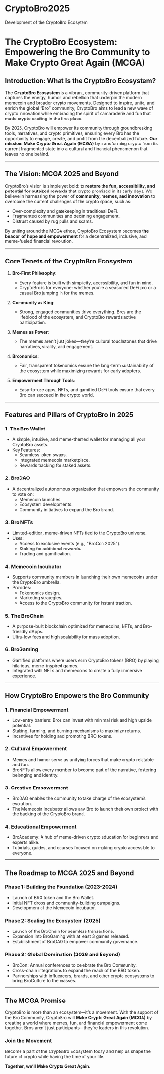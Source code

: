 # CryptoBro2025
Development of the CryptoBro Ecosytem

# The CryptoBro Ecosystem: Empowering the Bro Community to Make Crypto Great Again (MCGA)

## Introduction: What Is the CryptoBro Ecosystem?

The **CryptoBro Ecosystem** is a vibrant, community-driven platform that captures the energy, humor, and rebellion that underpin the modern memecoin and broader crypto movements. Designed to inspire, unite, and enrich the global “Bro” community, CryptoBro aims to lead a new wave of crypto innovation while embracing the spirit of camaraderie and fun that made crypto exciting in the first place.

By 2025, CryptoBro will empower its community through groundbreaking tools, narratives, and crypto primitives, ensuring every Bro has the opportunity to engage, create, and profit from the decentralized future. **Our mission: Make Crypto Great Again (MCGA)** by transforming crypto from its current fragmented state into a cultural and financial phenomenon that leaves no one behind.

---

## The Vision: MCGA 2025 and Beyond

CryptoBro’s vision is simple yet bold: to **restore the fun, accessibility, and potential for outsized rewards** that crypto promised in its early days. We believe in harnessing the power of **community, memes, and innovation** to overcome the current challenges of the crypto space, such as:

- Over-complexity and gatekeeping in traditional DeFi.
- Fragmented communities and declining engagement.
- Distrust caused by rug pulls and scams.

By uniting around the MCGA ethos, CryptoBro Ecosystem becomes **the beacon of hope and empowerment** for a decentralized, inclusive, and meme-fueled financial revolution.

---

## Core Tenets of the CryptoBro Ecosystem

1. **Bro-First Philosophy**:
   - Every feature is built with simplicity, accessibility, and fun in mind.
   - CryptoBro is for everyone: whether you’re a seasoned DeFi pro or a casual Bro jumping in for the memes.

2. **Community as King**:
   - Strong, engaged communities drive everything. Bros are the lifeblood of the ecosystem, and CryptoBro rewards active participation.

3. **Memes as Power**:
   - The memes aren’t just jokes—they’re cultural touchstones that drive narratives, virality, and engagement.

4. **Broonomics**:
   - Fair, transparent tokenomics ensure the long-term sustainability of the ecosystem while maximizing rewards for early adopters.

5. **Empowerment Through Tools**:
   - Easy-to-use apps, NFTs, and gamified DeFi tools ensure that every Bro can succeed in the crypto world.

---

## Features and Pillars of CryptoBro in 2025

### 1. **The Bro Wallet**
- A simple, intuitive, and meme-themed wallet for managing all your CryptoBro assets.
- Key Features:
  - Seamless token swaps.
  - Integrated memecoin marketplace.
  - Rewards tracking for staked assets.

### 2. **BroDAO**
- A decentralized autonomous organization that empowers the community to vote on:
  - Memecoin launches.
  - Ecosystem developments.
  - Community initiatives to expand the Bro brand.

### 3. **Bro NFTs**
- Limited-edition, meme-driven NFTs tied to the CryptoBro universe.
- Uses:
  - Access to exclusive events (e.g., "BroCon 2025").
  - Staking for additional rewards.
  - Trading and gamification.

### 4. **Memecoin Incubator**
- Supports community members in launching their own memecoins under the CryptoBro umbrella.
- Provides:
  - Tokenomics design.
  - Marketing strategies.
  - Access to the CryptoBro community for instant traction.

### 5. **The BroChain**
- A purpose-built blockchain optimized for memecoins, NFTs, and Bro-friendly dApps.
- Ultra-low fees and high scalability for mass adoption.

### 6. **BroGaming**
- Gamified platforms where users earn CryptoBro tokens (BRO) by playing hilarious, meme-inspired games.
- Integrated with NFTs and memecoins to create a fully immersive experience.

---

## How CryptoBro Empowers the Bro Community

### **1. Financial Empowerment**
- Low-entry barriers: Bros can invest with minimal risk and high upside potential.
- Staking, farming, and burning mechanisms to maximize returns.
- Incentives for holding and promoting BRO tokens.

### **2. Cultural Empowerment**
- Memes and humor serve as unifying forces that make crypto relatable and fun.
- BroNFTs allow every member to become part of the narrative, fostering belonging and identity.

### **3. Creative Empowerment**
- BroDAO enables the community to take charge of the ecosystem’s evolution.
- The Memecoin Incubator allows any Bro to launch their own project with the backing of the CryptoBro brand.

### **4. Educational Empowerment**
- BroAcademy: A hub of meme-driven crypto education for beginners and experts alike.
- Tutorials, guides, and courses focused on making crypto accessible to everyone.

---

## The Roadmap to MCGA 2025 and Beyond

### **Phase 1: Building the Foundation (2023–2024)**
- Launch of BRO token and the Bro Wallet.
- Initial NFT drops and community-building campaigns.
- Development of the Memecoin Incubator.

### **Phase 2: Scaling the Ecosystem (2025)**
- Launch of the BroChain for seamless transactions.
- Expansion into BroGaming with at least 3 games released.
- Establishment of BroDAO to empower community governance.

### **Phase 3: Global Domination (2026 and Beyond)**
- BroCon: Annual conferences to celebrate the Bro Community.
- Cross-chain integrations to expand the reach of the BRO token.
- Partnerships with influencers, brands, and other crypto ecosystems to bring BroCulture to the masses.

---

## The MCGA Promise

CryptoBro is more than an ecosystem—it’s a movement. With the support of the Bro Community, CryptoBro will **Make Crypto Great Again (MCGA)** by creating a world where memes, fun, and financial empowerment come together. Bros aren’t just participants—they’re leaders in this revolution.

### **Join the Movement**
Become a part of the CryptoBro Ecosystem today and help us shape the future of crypto while having the time of your life.

**Together, we’ll Make Crypto Great Again.**

